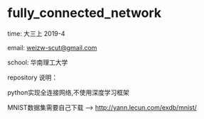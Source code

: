 # fully_connected_network

time: 大三上 2019-4

email: weizw-scut@gmail.com

school: 华南理工大学

repository 说明：

python实现全连接网络,不使用深度学习框架

MNIST数据集需要自己下载 --> <http://yann.lecun.com/exdb/mnist/> 

